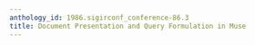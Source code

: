 ```yaml
---
anthology_id: 1986.sigirconf_conference-86.3
title: Document Presentation and Query Formulation in Muse
---
```


